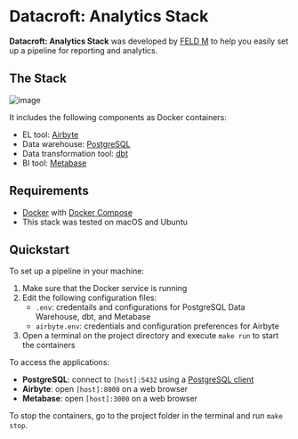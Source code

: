 # Datacroft: Analytics Stack

**Datacroft: Analytics Stack** was developed by [FELD M](https://www.feld-m.de/en/) to help you easily set up a pipeline for reporting and analytics.

## The Stack

![image](https://user-images.githubusercontent.com/48355953/205872549-077beafd-01cd-4d78-aba5-21558e9129c6.png)

It includes the following components as Docker containers:

- EL tool: [Airbyte](https://airbyte.com/)
- Data warehouse: [PostgreSQL](https://www.postgresql.org/)
- Data transformation tool: [dbt](https://www.getdbt.com/)
- BI tool: [Metabase](https://www.metabase.com/)

## Requirements

- [Docker](https://docs.docker.com/get-docker/) with [Docker Compose](https://docs.docker.com/compose/install/)
- This stack was tested on macOS and Ubuntu

## Quickstart

To set up a pipeline in your machine:

1. Make sure that the Docker service is running
2. Edit the following configuration files:
    - `.env`: credentails and configurations for PostgreSQL Data Warehouse, dbt, and Metabase
    - `airbyte.env`: credentials and configuration preferences for Airbyte
3. Open a terminal on the project directory and execute `make run` to start the containers

To access the applications:

- **PostgreSQL**: connect to `[host]:5432` using a [PostgreSQL client](https://wiki.postgresql.org/wiki/PostgreSQL_Clients)
- **Airbyte**: open `[host]:8000` on a web browser
- **Metabase**: open `[host]:3000` on a web browser

To stop the containers, go to the project folder in the terminal and run `make stop`.

